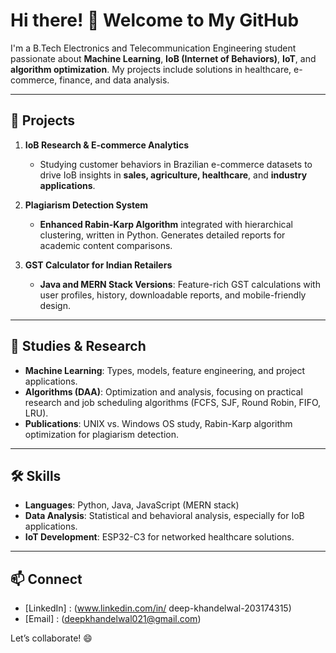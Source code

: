 # Hi there! 👋 Welcome to My GitHub

I'm a B.Tech Electronics and Telecommunication Engineering student passionate about **Machine Learning**, **IoB (Internet of Behaviors)**, **IoT**, and **algorithm optimization**. My projects include solutions in healthcare, e-commerce, finance, and data analysis.

---

## 🔭 Projects

1. **IoB Research & E-commerce Analytics**
   - Studying customer behaviors in Brazilian e-commerce datasets to drive IoB insights in **sales, agriculture, healthcare**, and **industry applications**.

2. **Plagiarism Detection System**
   - **Enhanced Rabin-Karp Algorithm** integrated with hierarchical clustering, written in Python. Generates detailed reports for academic content comparisons.

3. **GST Calculator for Indian Retailers**
   - **Java and MERN Stack Versions**: Feature-rich GST calculations with user profiles, history, downloadable reports, and mobile-friendly design.

---

## 🌱 Studies & Research

- **Machine Learning**: Types, models, feature engineering, and project applications.
- **Algorithms (DAA)**: Optimization and analysis, focusing on practical research and job scheduling algorithms (FCFS, SJF, Round Robin, FIFO, LRU).
- **Publications**: UNIX vs. Windows OS study, Rabin-Karp algorithm optimization for plagiarism detection.

---

## 🛠️ Skills

- **Languages**: Python, Java, JavaScript (MERN stack)
- **Data Analysis**: Statistical and behavioral analysis, especially for IoB applications.
- **IoT Development**: ESP32-C3 for networked healthcare solutions.

---

## 📫 Connect

- [LinkedIn] : (www.linkedin.com/in/
deep-khandelwal-203174315)
- [Email] : (deepkhandelwal021@gmail.com)

Let’s collaborate! 😄
